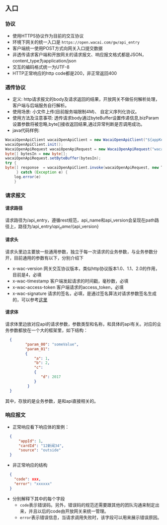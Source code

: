 ## 入口

### 协议
- 使用HTTPS协议作为目前的交互协议
- 环境下网关的统一入口是 `https://open.wacai.com/gw/api_entry`
- 客户端统一使用POST方式向网关入口提交数据
- 非透传请求客户端和开放网关的请求报文、响应报文格式都是JSON，content_type为application/json
- 交互的编码格式统一为UTF-8
- HTTP正常响应的http code都是200，非正常返回400

### 透传协议
- 定义: http请求报文的body及请求返回的结果，开放网关不做任何解析处理，客户端与后端服务自行解析。
- 使用场景: 小文件上传(目前服务端限制4M)、 自定义序列化协议。
- 使用方法及注意事项:  透传请求body通过byteBuffer设置传递信息,bizParam设置参数将被忽略,byte[]接收返回结果,通过异常判断是否调用成功。
- java代码样例:
```java
WacaiOpenApiClient wacaiOpenApiClient = new WacaiOpenApiClient("${appKey}", "${appSecret}");
wacaiOpenApiClient.init();
WacaiOpenApiRequest wacaiOpenApiRequest = new WacaiOpenApiRequest("wacai.file", "1.0.0");
byte[] bytesIn = new byte[];
wacaiOpenApiRequest.setByteBuffer(bytesIn);
try {
byte[] response  = wacaiOpenApiClient.invoke(wacaiOpenApiRequest, new TypeReference<byte[]>() {});
     } catch (Exception e) {
    log.error(e)
    }
```
### 请求报文

#### 请求路径
请求路径为/api_entry，遵循rest规范，api_name和api_version会呈现在path路径上，路径为/api_entry/${api_name}/${api_version}

#### 请求头
请求头里边主要放一些通用参数，独立于每一次请求的业务参数，与业务参数分开，目前通用的参数有以下，分别介绍下
- x-wac-version 网关交互协议版本，类似http协议版本1.0、1.1、2.0的作用，目前是4，必填
- x-wac-timestamp 客户端发起请求的时间戳，毫秒数，必填
- x-wac-access-token 客户端请求的access_token，必填
- x-wac-signature 请求的签名，必填，是通过签名算法对请求参数签名生成的，可以参考[这里](api_sign.md)

#### 请求体
请求体里边放对应api的请求参数，参数类型和名称，和具体的api有关。对应的业务参数都放在一个大的框架里，如下结构：
```json
  {
         "param_00": "someValue",
         "param_01": 
         {
             "a": 1,
             "b": 2,
             "c": 
             { 
                "d": 2017 
             }
          }
  }
```
其中，存放的是业务参数，是和api直接相关的。

### 响应报文
- 正常响应看下响应体的案例：
```json
  {
      "appId": 1,
      "cardId": "12新闻34",
      "source": "outside"
  }
```
- 非正常响应的结构
```json
  {
    "code": xxx,
    "error": "xxxxxx"
  }
```
- 分别解释下其中的每个字段
  - `code`表示错误码。另外，错误码的规范还需要跟其他的团队沟通来制定出来，并且以后的code由开放网关来统一管理。
  - `error`表示错误信息，当请求调用失败时，该字段可以用来展示错误原因。
